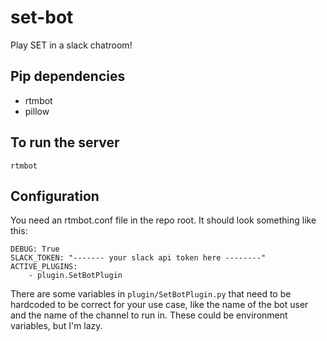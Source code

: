 # set-bot
Play SET in a slack chatroom!

## Pip dependencies
- rtmbot
- pillow

## To run the server
```
rtmbot
```

## Configuration
You need an rtmbot.conf file in the repo root. It should look something like
this:
```
DEBUG: True
SLACK_TOKEN: "------- your slack api token here --------"
ACTIVE_PLUGINS:
    - plugin.SetBotPlugin
```

There are some variables in `plugin/SetBotPlugin.py` that need to be hardcoded
to be correct for your use case, like the name of the bot user and the name of
the channel to run in. These could be environment variables, but I'm lazy.
